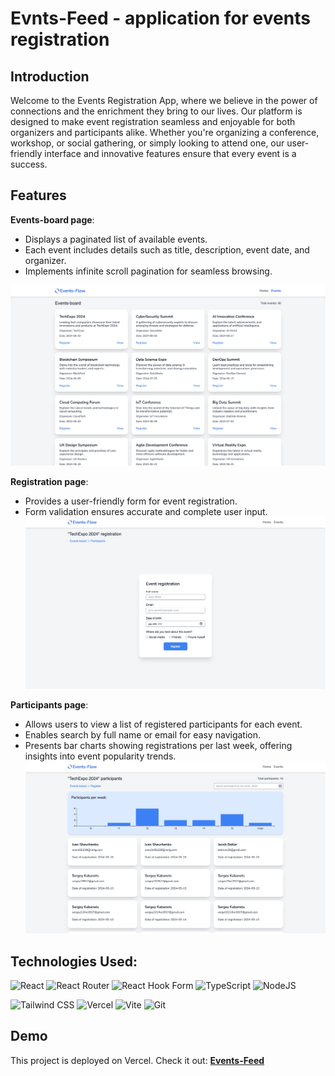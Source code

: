# Evnts-Feed - application for events registration

## Introduction

Welcome to the Events Registration App, where we believe in the power of connections and the
enrichment they bring to our lives. Our platform is designed to make event registration seamless and
enjoyable for both organizers and participants alike. Whether you're organizing a conference,
workshop, or social gathering, or simply looking to attend one, our user-friendly interface and
innovative features ensure that every event is a success.

## Features

**Events-board page**:

- Displays a paginated list of available events.
- Each event includes details such as title, description, event date, and organizer.
- Implements infinite scroll pagination for seamless browsing.

![Events-board](./public/images/events-board.webp)

**Registration page**:

- Provides a user-friendly form for event registration.
- Form validation ensures accurate and complete user input.
  ![Registration](./public/images/registration.webp)

**Participants page**:

- Allows users to view a list of registered participants for each event.
- Enables search by full name or email for easy navigation.
- Presents bar charts showing registrations per last week, offering insights into event popularity
  trends. ![Participants](./public/images/participants.webp)

## Technologies Used:

<div>

![React](https://img.shields.io/badge/react-%2320232a.svg?style=for-the-badge&logo=react&logoColor=%2361DAFB)
![React Router](https://img.shields.io/badge/React_Router-CA4245?style=for-the-badge&logo=react-router&logoColor=white)
![React Hook Form](https://img.shields.io/badge/React%20Hook%20Form-%23EC5990.svg?style=for-the-badge&logo=reacthookform&logoColor=white)
![TypeScript](https://img.shields.io/badge/typescript-%23007ACC.svg?style=for-the-badge&logo=typescript&logoColor=white)
![NodeJS](https://img.shields.io/badge/node.js-6DA55F?style=for-the-badge&logo=node.js&logoColor=white)

![Tailwind CSS](https://img.shields.io/badge/tailwindcss-%2338B2AC.svg?style=for-the-badge&logo=tailwind-css&logoColor=white)
![Vercel](https://img.shields.io/badge/vercel-%23000000.svg?style=for-the-badge&logo=vercel&logoColor=white)
![Vite](https://img.shields.io/badge/vite-%23646CFF.svg?style=for-the-badge&logo=vite&logoColor=white)
![Git](https://img.shields.io/badge/git-%23F05033.svg?style=for-the-badge&logo=git&logoColor=white)

</div>

## Demo

This project is deployed on Vercel. Check it out: [**Events-Feed**](events-flow.vercel.app)
